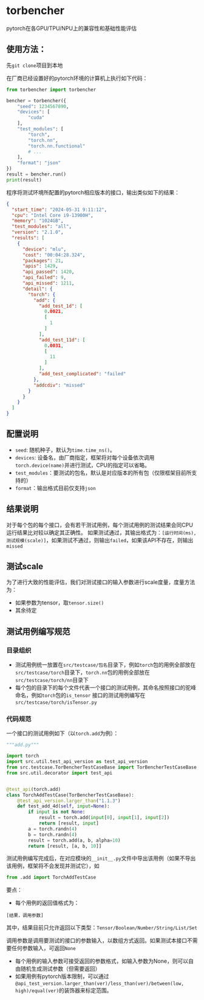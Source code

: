 # torbencher

pytorch在各GPU/TPU/NPU上的兼容性和基础性能评估

## 使用方法：

先`git clone`项目到本地

在厂商已经设置好的pytorch环境的计算机上执行如下代码：

```python
from torbencher import torbencher

bencher = torbencher({
    "seed": 1234567890,
    "devices": [
        "cuda"
    ],
    "test_modules": [
        "torch",
        "torch.nn",
        "torch.nn.functional"
        # ...
    ],
    "format": "json"
})
result = bencher.run()
print(result)
```

程序将测试环境所配置的pytorch相应版本的接口，输出类似如下的结果：

```json
{
  "start_time": "2024-05-31 9:11:12",
  "cpu": "Intel Core i9-13900H",
  "memory": "1024GB",
  "test_modules": "all",
  "version": "2.1.0",
  "results": [
    {
      "device": "mlu",
      "cost": "00:04:28.324",
      "packages": 21,
      "apis": 1429,
      "api_passed": 1420,
      "api_failed": 9,
      "api_missed": 1211,
      "detail": {
        "torch": {
          "add": {
            "add_test_1d": [
              0.0021,
              [
                1
              ]
            ],
            "add_test_11d": [
              0.0031,
              [
                11
              ]
            ],
            "add_test_complicated": "failed"
          },
          "addcdiv": "missed"
        }
      }
    }
  ]
}
```

## 配置说明

- `seed`: 随机种子，默认为`time.time_ns()`。
- `devices`: 设备名，由厂商指定，框架将对每个设备依次调用`torch.device(name)`并进行测试，CPU的指定可以省略。
- `test_modules`：要测试的包名，默认是对应版本的所有包（仅限框架目前所支持的）
- `format`：输出格式目前仅支持`json`

## 结果说明

对于每个包的每个接口，会有若干测试用例，每个测试用例的测试结果会同CPU运行结果比对较以确定其正确性。
如果测试通过，其输出格式为：`[运行时间(ms), 测试规模(scale)]`，如果测试不通过，则输出`failed`，如果该API不存在，则输出`missed`

## 测试scale

为了进行大致的性能评估，我们对测试接口的输入参数进行scale度量，度量方法为：

- 如果参数为tensor，取`tensor.size()`
- 其余待定

## 测试用例编写规范

### 目录组织

- 测试用例统一放置在`src/testcase/包名`目录下，例如`torch`包的用例全部放在`src/testcase/torch`目录下，`torch.nn`包的用例全部放在`src/testcase/torch/nn`目录下
- 每个包的目录下的每个文件代表一个接口的测试用例，其命名按照接口的驼峰命名，例如`torch`包的`is_tensor`
  接口的测试用例编写在`src/testcase/torch/isTensor.py`

### 代码规范

一个接口的测试用例如下（以`torch.add`为例）：

```python
"""add.py"""

import torch
import src.util.test_api_version as test_api_version
from src.testcase.TorBencherTestCaseBase import TorBencherTestCaseBase
from src.util.decorator import test_api


@test_api(torch.add)
class TorchAddTestCase(TorBencherTestCaseBase):
    @test_api_version.larger_than("1.1.3")
    def test_add_4d(self, input=None):
        if input is not None:
            result = torch.add(input[0], input[1], input[2])
            return [result, input]
        a = torch.randn(4)
        b = torch.randn(4)
        result = torch.add(a, b, alpha=10)
        return [result, [a, b, 10]]
```

测试用例编写完成后，在对应模块的`__init__.py`文件中导出该用例（如果不导出该用例，框架将不会发现并测试它），如
```python
from .add import TorchAddTestCase
```

要点：

- 每个用例的返回值格式为：

```
[结果，调用参数]
```

其中，结果目前只允许返回以下类型：`Tensor/Boolean/Number/String/List/Set`

调用参数是调用要测试的接口的参数输入，以数组方式返回。如果测试本接口不需要任何参数输入，可返回`None`

- 每个用例的输入参数可接受返回的参数格式，如输入参数为None，则可以自由随机生成测试参数（但需要返回）
- 如果用例有pytorch版本限制，可以通过`@api_test_version.larger_than(ver)/less_than(ver)/between(low, high)/equal(ver)`的装饰器来标定范围。